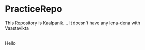 # PracticeRepo
This Repository is Kaalpanik.... It doesn't have any lena-dena with Vaastavikta

<br>
Hello
